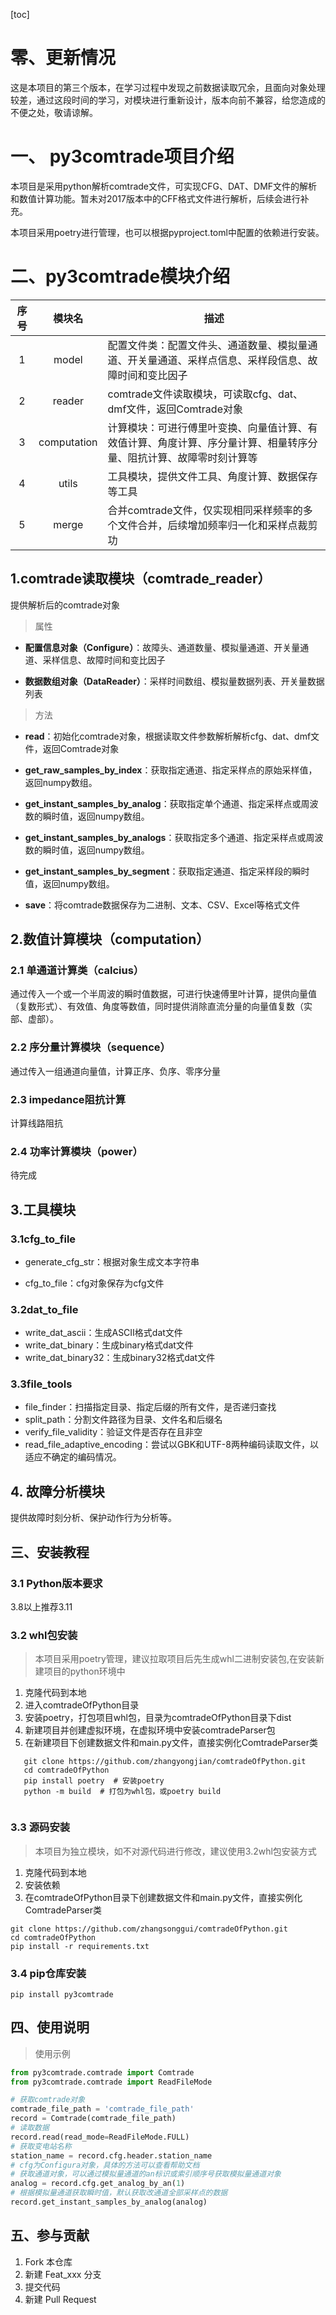 [toc]

# 零、更新情况

这是本项目的第三个版本，在学习过程中发现之前数据读取冗余，且面向对象处理较差，通过这段时间的学习，对模块进行重新设计，版本向前不兼容，给您造成的不便之处，敬请谅解。

# 一、 py3comtrade项目介绍

本项目是采用python解析comtrade文件，可实现CFG、DAT、DMF文件的解析和数值计算功能。暂未对2017版本中的CFF格式文件进行解析，后续会进行补充。

本项目采用poetry进行管理，也可以根据pyproject.toml中配置的依赖进行安装。

# 二、py3comtrade模块介绍

| 序号 |     模块名     | 描述                                                        |
|:--:|:-----------:|-----------------------------------------------------------|
| 1  |    model    | 配置文件类：配置文件头、通道数量、模拟量通道、开关量通道、采样点信息、采样段信息、故障时间和变比因子        | 
| 2  |   reader    | comtrade文件读取模块，可读取cfg、dat、dmf文件，返回Comtrade对象              |
| 3  | computation | 计算模块：可进行傅里叶变换、向量值计算、有效值计算、角度计算、序分量计算、相量转序分量、阻抗计算、故障零时刻计算等 | 
| 4  |    utils    | 工具模块，提供文件工具、角度计算、数据保存等工具                                  |                 
| 5  |    merge    | 合并comtrade文件，仅实现相同采样频率的多个文件合并，后续增加频率归一化和采样点裁剪功            |  

## 1.comtrade读取模块（comtrade_reader）

提供解析后的comtrade对象

> 属性

- **配置信息对象（Configure）**：故障头、通道数量、模拟量通道、开关量通道、采样信息、故障时间和变比因子

- **数据数组对象（DataReader）**：采样时间数组、模拟量数据列表、开关量数据列表

> 方法

- **read**：初始化comtrade对象，根据读取文件参数解析解析cfg、dat、dmf文件，返回Comtrade对象

- **get_raw_samples_by_index**：获取指定通道、指定采样点的原始采样值，返回numpy数组。

- **get_instant_samples_by_analog**：获取指定单个通道、指定采样点或周波数的瞬时值，返回numpy数组。

- **get_instant_samples_by_analogs**：获取指定多个通道、指定采样点或周波数的瞬时值，返回numpy数组。

- **get_instant_samples_by_segment**：获取指定通道、指定采样段的瞬时值，返回numpy数组。

- **save**：将comtrade数据保存为二进制、文本、CSV、Excel等格式文件

## 2.数值计算模块（computation）

### 2.1 单通道计算类（calcius）

通过传入一个或一个半周波的瞬时值数据，可进行快速傅里叶计算，提供向量值（复数形式）、有效值、角度等数值，同时提供消除直流分量的向量值复数（实部、虚部）。

### 2.2 序分量计算模块（sequence）

通过传入一组通道向量值，计算正序、负序、零序分量

### 2.3 impedance阻抗计算

计算线路阻抗

### 2.4 功率计算模块（power）

待完成

## 3.工具模块

### 3.1cfg_to_file

- generate_cfg_str：根据对象生成文本字符串

- cfg_to_file：cfg对象保存为cfg文件

### 3.2dat_to_file

- write_dat_ascii：生成ASCII格式dat文件
- write_dat_binary：生成binary格式dat文件
- write_dat_binary32：生成binary32格式dat文件

### 3.3file_tools

- file_finder：扫描指定目录、指定后缀的所有文件，是否递归查找
- split_path：分割文件路径为目录、文件名和后缀名
- verify_file_validity：验证文件是否存在且非空
- read_file_adaptive_encoding：尝试以GBK和UTF-8两种编码读取文件，以适应不确定的编码情况。

## 4. 故障分析模块

提供故障时刻分析、保护动作行为分析等。

## 三、安装教程

### 3.1 Python版本要求

3.8以上推荐3.11

### 3.2 whl包安装

> 本项目采用poetry管理，建议拉取项目后先生成whl二进制安装包,在安装新建项目的python环境中

1. 克隆代码到本地
2. 进入comtradeOfPython目录
3. 安装poetry，打包项目whl包，目录为comtradeOfPython目录下dist
4. 新建项目并创建虚拟环境，在虚拟环境中安装comtradeParser包
5. 在新建项目下创建数据文件和main.py文件，直接实例化ComtradeParser类

```shell
   git clone https://github.com/zhangyongjian/comtradeOfPython.git
   cd comtradeOfPython
   pip install poetry  # 安装poetry
   python -m build  # 打包为whl包，或poetry build
   
```

### 3.3 源码安装

> 本项目为独立模块，如不对源代码进行修改，建议使用3.2whl包安装方式

1. 克隆代码到本地
2. 安装依赖
3. 在comtradeOfPython目录下创建数据文件和main.py文件，直接实例化ComtradeParser类

```shell
git clone https://github.com/zhangsonggui/comtradeOfPython.git
cd comtradeOfPython
pip install -r requirements.txt
```

### 3.4 pip仓库安装

```shell
pip install py3comtrade
```

## 四、使用说明

> 使用示例

```python
from py3comtrade.comtrade import Comtrade
from py3comtrade.comtrade import ReadFileMode

# 获取comtrade对象
comtrade_file_path = 'comtrade_file_path'
record = Comtrade(comtrade_file_path)
# 读取数据
record.read(read_mode=ReadFileMode.FULL)
# 获取变电站名称
station_name = record.cfg.header.station_name
# cfg为Configura对象，具体的方法可以查看帮助文档
# 获取通道对象，可以通过模拟量通道的an标识或索引顺序号获取模拟量通道对象
analog = record.cfg.get_analog_by_an(1)
# 根据模拟量通道获取瞬时值，默认获取改通道全部采样点的数据
record.get_instant_samples_by_analog(analog)
```

## 五、参与贡献

1. Fork 本仓库
2. 新建 Feat_xxx 分支
3. 提交代码
4. 新建 Pull Request


